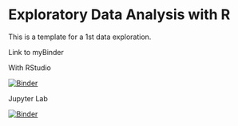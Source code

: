# Exploratory Data Analysis with R

This is a template for a 1st data exploration.

Link to myBinder

With RStudio

[![Binder](https://mybinder.org/badge_logo.svg)](https://mybinder.org/v2/gh/BPLIM/BPLIM-Academy/tree/master/EDA/HEAD?urlpath=rstudio)

Jupyter Lab

[![Binder](https://mybinder.org/badge_logo.svg)](https://mybinder.org/v2/gh/BPLIM/BPLIM-Academy/tree/master/EDA/HEAD?urlpath=lab)


